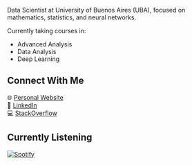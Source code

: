Data Scientist at University of Buenos Aires (UBA), focused on mathematics, statistics, and neural networks.

Currently taking courses in:
- Advanced Analysis
- Data Analysis 
- Deep Learning

## Connect With Me
🌐 [Personal Website](https://lmendezayl.github.io)  
💼 [LinkedIn](https://linkedin.com/in/lmendezayala)  
💻 [StackOverflow](https://stackoverflow.com/users/15786259/lmendezayala)

## Currently Listening
[![Spotify](https://spotify-github-profile.kittinanx.com/api/view?uid=roguesir360&cover_image=true&theme=novatorem&show_offline=false&background_color=121212&interchange=false&bar_color_cover=true&bar_color=53b14f)](https://open.spotify.com/user/roguesir360)
